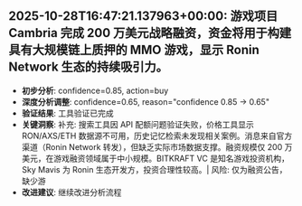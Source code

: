 
## 2025-10-28T16:47:21.137963+00:00: 游戏项目 Cambria 完成 200 万美元战略融资，资金将用于构建具有大规模链上质押的 MMO 游戏，显示 Ronin Network 生态的持续吸引力。
- **初步分析**: confidence=0.85, action=buy
- **深度分析调整**: confidence=0.65, reason="confidence 0.85 → 0.65"
- **验证结果**: 工具验证已完成
- **关键洞察**: 补充: 搜索工具因 API 配额问题验证失败，价格工具显示 RON/AXS/ETH 数据源不可用，历史记忆检索未发现相关案例。消息来自官方渠道（Ronin Network 转发），但缺乏实际市场数据支撑。融资规模仅 200 万美元，在游戏融资领域属于中小规模。BITKRAFT VC 是知名游戏投资机构，Sky Mavis 为 Ronin 生态开发方，投资合理性较高。| 风险: 仅为融资公告，缺少游
- **改进建议**: 继续改进分析流程

